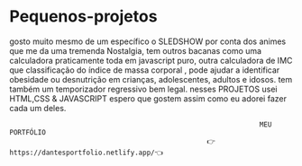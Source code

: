 # Pequenos-projetos
gosto muito mesmo de um específico o SLEDSHOW por conta dos animes que me da uma tremenda Nostalgia, tem outros bacanas como uma calculadora praticamente toda em javascript puro, outra calculadora de IMC  que classificação do índice de massa corporal , pode ajudar a identificar obesidade ou desnutrição em crianças, adolescentes, adultos e idosos. tem também um temporizador regressivo bem legal. nesses PROJETOS usei HTML,CSS & JAVASCRIPT espero que gostem assim como eu adorei fazer cada um deles.

                                                                  MEU PORTFÓLIO 
                                                     👉https://dantesportfolio.netlify.app/👈
